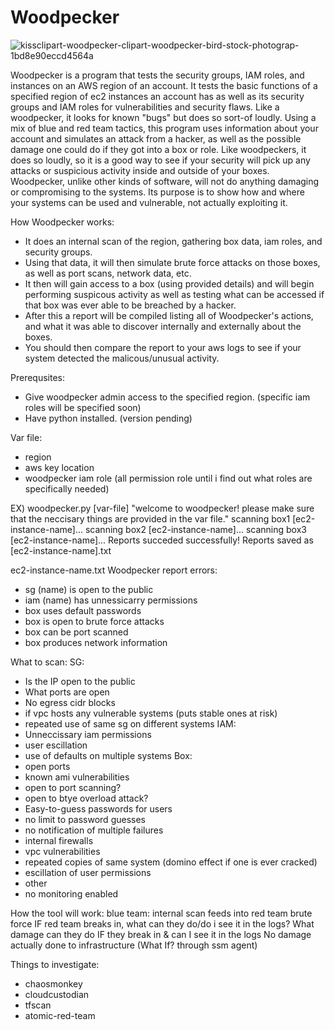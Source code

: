 # Woodpecker
![kissclipart-woodpecker-clipart-woodpecker-bird-stock-photograp-1bd8e90eccd4564a](https://user-images.githubusercontent.com/47120650/147968467-2c905451-eabf-4259-986d-c60f09cdb52a.png)


Woodpecker is a program that tests the security groups, IAM roles, and instances on an AWS region of an account. It tests the basic functions of a specified region of ec2 instances an account has as well as its security groups and IAM roles for vulnerabilities and security flaws.
Like a woodpecker, it looks for known "bugs" but does so sort-of loudly. Using a mix of blue and red team tactics, this program uses information about your account and simulates an attack from a hacker, as well as the possible damage one could do if they got into a box or role.
Like woodpeckers, it does so loudly, so it is a good way to see if your security will pick up any attacks or suspicious activity inside and outside of your boxes.
Woodpecker, unlike other kinds of software, will not do anything damaging or compromising to the systems. Its purpose is to show how and where your systems can be used and vulnerable, not actually exploiting it. 

How Woodpecker works:
* It does an internal scan of the region, gathering box data, iam roles, and security groups.
* Using that data, it will then simulate brute force attacks on those boxes, as well as port scans, network data, etc.
* It then will gain access to a box (using provided details) and will begin performing suspicous activity as well as testing what can be accessed if that box was ever able to be breached by a hacker.
* After this a report will be compiled listing all of Woodpecker's actions, and what it was able to discover internally and externally about the boxes.
* You should then compare the report to your aws logs to see if your system detected the malicous/unusual activity.

Prerequsites:
* Give woodpecker admin access to the specified region. (specific iam roles will be specified soon)
* Have python installed. (version pending)

Var file:
 * region
 * aws key location
 * woodpecker iam role (all permission role until i find out what roles are specifically needed)

EX) woodpecker.py [var-file]
"welcome to woodpecker! please make sure that the neccisary things are provided in the var file."
scanning box1 [ec2-instance-name]...
scanning box2 [ec2-instance-name]...
scanning box3 [ec2-instance-name]...
Reports succeded successfully! Reports saved as [ec2-instance-name].txt

ec2-instance-name.txt
Woodpecker report errors:
- sg (name) is open to the public
- iam (name) has unnessicarry permissions
- box uses default passwords
- box is open to brute force attacks
- box can be port scanned
- box produces network information
 
What to scan:
SG:
* Is the IP open to the public
* What ports are open
* No egress cidr blocks
* if vpc hosts any vulnerable systems (puts stable ones at risk)
* repeated use of same sg on different systems
IAM:
* Unneccissary iam permissions
* user escillation
* use of defaults on multiple systems
Box:
* open ports
* known ami vulnerabilities
* open to port scanning?
* open to btye overload attack?
* Easy-to-guess passwords for users
* no limit to password guesses
* no notification of multiple failures
* internal firewalls
* vpc vulnerabilities
* repeated copies of same system (domino effect if one is ever cracked)
* escillation of user permissions
* other
* no monitoring enabled

How the tool will work:
blue team: internal scan
feeds into red team brute force
IF red team breaks in, what can they do/do i see it in the logs?
What damage can they do IF they break in & can I see it in the logs
No damage actually done to infrastructure (What If? through ssm agent)

Things to investigate:
* chaosmonkey
* cloudcustodian
* tfscan
* atomic-red-team

